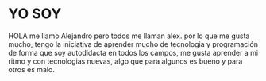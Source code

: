 # YO SOY

HOLA me llamo Alejandro pero todos me llaman alex. por lo que me gusta mucho, tengo la iniciativa de aprender mucho de tecnologia y programación de forma que soy autodidacta en todos los campos, me gusta aprender a mi ritmo y con tecnologias nuevas, algo que para algunos es bueno y para otros es malo.
